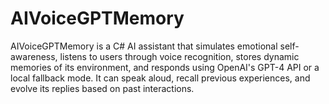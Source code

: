 # AIVoiceGPTMemory
AIVoiceGPTMemory is a C# AI assistant that simulates emotional self-awareness, listens to users through voice recognition, stores dynamic memories of its environment, and responds using OpenAI's GPT-4 API or a local fallback mode. It can speak aloud, recall previous experiences, and evolve its replies based on past interactions.
